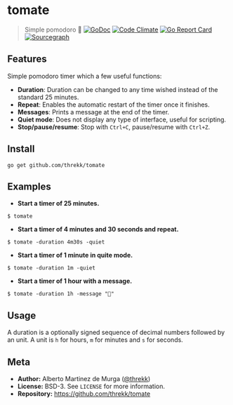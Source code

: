 # tomate
> Simple pomodoro 🍅
[![GoDoc](https://godoc.org/github.com/threkk/tomate?status.svg)](https://godoc.org/github.com/threkk/tomate) [![Code Climate](https://codeclimate.com/github/threkk/tomate/badges/gpa.svg)](https://codeclimate.com/github/threkk/tomate) [![Go Report Card](https://goreportcard.com/badge/github.com/threkk/tomate)](https://goreportcard.com/report/github.com/threkk/tomate) [![Sourcegraph](https://sourcegraph.com/github.com/threkk/tomate/-/badge.svg)](https://sourcegraph.com/github.com/threkk/tomate?badge)

## Features 
Simple pomodoro timer which a few useful functions:
- **Duration**: Duration can be changed to any time wished instead of the standard 25 minutes.
- **Repeat**: Enables the automatic restart of the timer once it finishes.
- **Messages**: Prints a message at the end of the timer.
- **Quiet mode**: Does not display any type of interface, useful for scripting.
- **Stop/pause/resume**: Stop with `Ctrl+C`, pause/resume with `Ctrl+Z`.

## Install

```
go get github.com/threkk/tomate
```

## Examples
- **Start a timer of 25 minutes.**
```
$ tomate
```

- **Start a timer of 4 minutes and 30 seconds and repeat.**
```
$ tomate -duration 4m30s -quiet
```

- **Start a timer of 1 minute in quite mode.**
```
$ tomate -duration 1m -quiet
```

- **Start a timer of 1 hour	with a message.**
```
$ tomate -duration 1h -message "🍅"
```

## Usage
A duration is a optionally signed sequence of decimal numbers followed by an
unit. A unit is `h` for hours, `m` for minutes and `s` for seconds.

## Meta
- **Author:** Alberto Martinez de Murga ([@threkk](https://threkk.com))
- **License:** BSD-3. See `LICENSE` for more information.
- **Repository:** https://github.com/threkk/tomate

